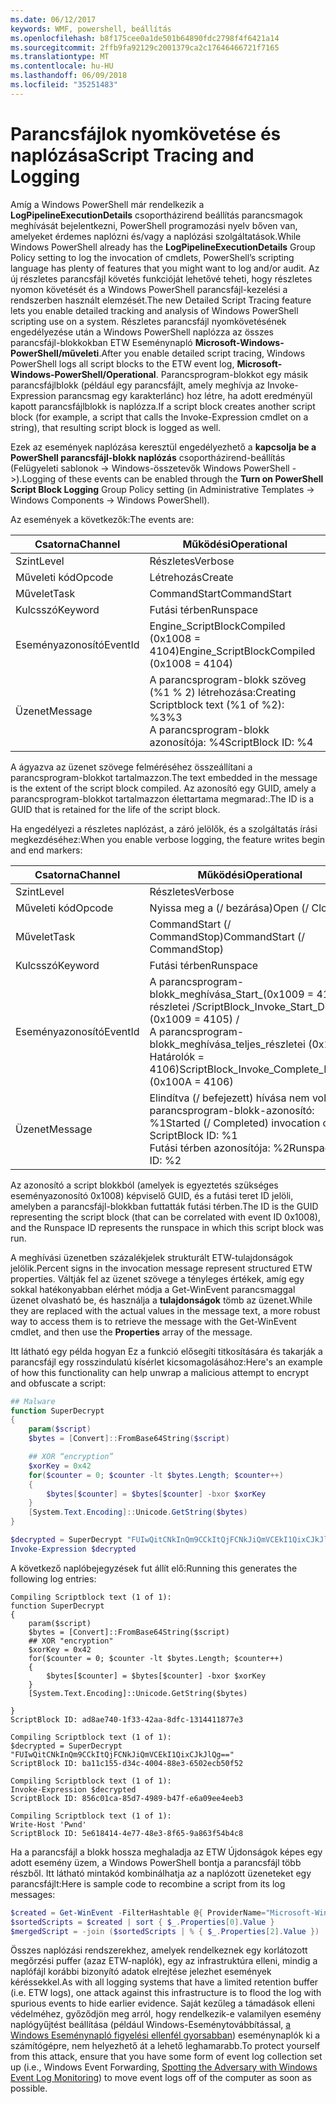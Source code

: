 ```yaml
---
ms.date: 06/12/2017
keywords: WMF, powershell, beállítás
ms.openlocfilehash: b8f175cee0a1de501b64890fdc2798f4f6421a14
ms.sourcegitcommit: 2ffb9fa92129c2001379ca2c17646466721f7165
ms.translationtype: MT
ms.contentlocale: hu-HU
ms.lasthandoff: 06/09/2018
ms.locfileid: "35251483"
---
```

# <a name="script-tracing-and-logging"></a><span data-ttu-id="15a94-102">Parancsfájlok nyomkövetése és naplózása</span><span class="sxs-lookup"><span data-stu-id="15a94-102">Script Tracing and Logging</span></span>

<span data-ttu-id="15a94-103">Amíg a Windows PowerShell már rendelkezik a **LogPipelineExecutionDetails** csoportházirend beállítás parancsmagok meghívását bejelentkezni, PowerShell programozási nyelv bőven van, amelyeket érdemes naplózni és/vagy a naplózási szolgáltatások.</span><span class="sxs-lookup"><span data-stu-id="15a94-103">While Windows PowerShell already has the **LogPipelineExecutionDetails** Group Policy setting to log the invocation of cmdlets, PowerShell’s scripting language has plenty of features that you might want to log and/or audit.</span></span> <span data-ttu-id="15a94-104">Az új részletes parancsfájl követés funkcióját lehetővé teheti, hogy részletes nyomon követését és a Windows PowerShell parancsfájl-kezelési a rendszerben használt elemzését.</span><span class="sxs-lookup"><span data-stu-id="15a94-104">The new Detailed Script Tracing feature lets you enable detailed tracking and analysis of Windows PowerShell scripting use on a system.</span></span> <span data-ttu-id="15a94-105">Részletes parancsfájl nyomkövetésének engedélyezése után a Windows PowerShell naplózza az összes parancsfájl-blokkokban ETW Eseménynapló **Microsoft-Windows-PowerShell/műveleti**.</span><span class="sxs-lookup"><span data-stu-id="15a94-105">After you enable detailed script tracing, Windows PowerShell logs all script blocks to the ETW event log, **Microsoft-Windows-PowerShell/Operational**.</span></span> <span data-ttu-id="15a94-106">Parancsprogram-blokkot egy másik parancsfájlblokk (például egy parancsfájlt, amely meghívja az Invoke-Expression parancsmag egy karakterlánc) hoz létre, ha adott eredményül kapott parancsfájlblokk is naplózza.</span><span class="sxs-lookup"><span data-stu-id="15a94-106">If a script block creates another script block (for example, a script that calls the Invoke-Expression cmdlet on a string), that resulting script block is logged as well.</span></span>

<span data-ttu-id="15a94-107">Ezek az események naplózása keresztül engedélyezhető a **kapcsolja be a PowerShell parancsfájl-blokk naplózás** csoportházirend-beállítás (Felügyeleti sablonok -> Windows-összetevők Windows PowerShell ->).</span><span class="sxs-lookup"><span data-stu-id="15a94-107">Logging of these events can be enabled through the **Turn on PowerShell Script Block Logging** Group Policy setting (in Administrative Templates -> Windows Components -> Windows PowerShell).</span></span>

<span data-ttu-id="15a94-108">Az események a következők:</span><span class="sxs-lookup"><span data-stu-id="15a94-108">The events are:</span></span>

| <span data-ttu-id="15a94-109">Csatorna</span><span class="sxs-lookup"><span data-stu-id="15a94-109">Channel</span></span> | <span data-ttu-id="15a94-110">Működési</span><span class="sxs-lookup"><span data-stu-id="15a94-110">Operational</span></span>                                 |
|---------|---------------------------------------------|
| <span data-ttu-id="15a94-111">Szint</span><span class="sxs-lookup"><span data-stu-id="15a94-111">Level</span></span>   | <span data-ttu-id="15a94-112">Részletes</span><span class="sxs-lookup"><span data-stu-id="15a94-112">Verbose</span></span>                                     |
| <span data-ttu-id="15a94-113">Műveleti kód</span><span class="sxs-lookup"><span data-stu-id="15a94-113">Opcode</span></span>  | <span data-ttu-id="15a94-114">Létrehozás</span><span class="sxs-lookup"><span data-stu-id="15a94-114">Create</span></span>                                      |
| <span data-ttu-id="15a94-115">Művelet</span><span class="sxs-lookup"><span data-stu-id="15a94-115">Task</span></span>    | <span data-ttu-id="15a94-116">CommandStart</span><span class="sxs-lookup"><span data-stu-id="15a94-116">CommandStart</span></span>                                |
| <span data-ttu-id="15a94-117">Kulcsszó</span><span class="sxs-lookup"><span data-stu-id="15a94-117">Keyword</span></span> | <span data-ttu-id="15a94-118">Futási térben</span><span class="sxs-lookup"><span data-stu-id="15a94-118">Runspace</span></span>                                    |
| <span data-ttu-id="15a94-119">Eseményazonosító</span><span class="sxs-lookup"><span data-stu-id="15a94-119">EventId</span></span> | <span data-ttu-id="15a94-120">Engine_ScriptBlockCompiled (0x1008 = 4104)</span><span class="sxs-lookup"><span data-stu-id="15a94-120">Engine_ScriptBlockCompiled (0x1008 = 4104)</span></span>  |
| <span data-ttu-id="15a94-121">Üzenet</span><span class="sxs-lookup"><span data-stu-id="15a94-121">Message</span></span> | <span data-ttu-id="15a94-122">A parancsprogram-blokk szöveg (%1 % 2) létrehozása:</span><span class="sxs-lookup"><span data-stu-id="15a94-122">Creating Scriptblock text (%1 of %2):</span></span> </br> <span data-ttu-id="15a94-123">%3</span><span class="sxs-lookup"><span data-stu-id="15a94-123">%3</span></span> </br> <span data-ttu-id="15a94-124">A parancsprogram-blokk azonosítója: %4</span><span class="sxs-lookup"><span data-stu-id="15a94-124">ScriptBlock ID: %4</span></span> |


<span data-ttu-id="15a94-125">A ágyazva az üzenet szövege felméréséhez összeállítani a parancsprogram-blokkot tartalmazzon.</span><span class="sxs-lookup"><span data-stu-id="15a94-125">The text embedded in the message is the extent of the script block compiled.</span></span> <span data-ttu-id="15a94-126">Az azonosító egy GUID, amely a parancsprogram-blokkot tartalmazzon élettartama megmarad:.</span><span class="sxs-lookup"><span data-stu-id="15a94-126">The ID is a GUID that is retained for the life of the script block.</span></span>

<span data-ttu-id="15a94-127">Ha engedélyezi a részletes naplózást, a záró jelölők, és a szolgáltatás írási megkezdéséhez:</span><span class="sxs-lookup"><span data-stu-id="15a94-127">When you enable verbose logging, the feature writes begin and end markers:</span></span>

| <span data-ttu-id="15a94-128">Csatorna</span><span class="sxs-lookup"><span data-stu-id="15a94-128">Channel</span></span> | <span data-ttu-id="15a94-129">Működési</span><span class="sxs-lookup"><span data-stu-id="15a94-129">Operational</span></span>                                            |
|---------|--------------------------------------------------------|
| <span data-ttu-id="15a94-130">Szint</span><span class="sxs-lookup"><span data-stu-id="15a94-130">Level</span></span>   | <span data-ttu-id="15a94-131">Részletes</span><span class="sxs-lookup"><span data-stu-id="15a94-131">Verbose</span></span>                                                |
| <span data-ttu-id="15a94-132">Műveleti kód</span><span class="sxs-lookup"><span data-stu-id="15a94-132">Opcode</span></span>  | <span data-ttu-id="15a94-133">Nyissa meg a (/ bezárása)</span><span class="sxs-lookup"><span data-stu-id="15a94-133">Open (/ Close)</span></span>                                         |
| <span data-ttu-id="15a94-134">Művelet</span><span class="sxs-lookup"><span data-stu-id="15a94-134">Task</span></span>    | <span data-ttu-id="15a94-135">CommandStart (/ CommandStop)</span><span class="sxs-lookup"><span data-stu-id="15a94-135">CommandStart (/ CommandStop)</span></span>                           |
| <span data-ttu-id="15a94-136">Kulcsszó</span><span class="sxs-lookup"><span data-stu-id="15a94-136">Keyword</span></span> | <span data-ttu-id="15a94-137">Futási térben</span><span class="sxs-lookup"><span data-stu-id="15a94-137">Runspace</span></span>                                               |
| <span data-ttu-id="15a94-138">Eseményazonosító</span><span class="sxs-lookup"><span data-stu-id="15a94-138">EventId</span></span> | <span data-ttu-id="15a94-139">A parancsprogram-blokk\_meghívása\_Start\_(0x1009 = 4105) részletei /</span><span class="sxs-lookup"><span data-stu-id="15a94-139">ScriptBlock\_Invoke\_Start\_Detail (0x1009 = 4105) /</span></span> </br> <span data-ttu-id="15a94-140">A parancsprogram-blokk\_meghívása\_teljes\_részletei (0x100A Határolók = 4106)</span><span class="sxs-lookup"><span data-stu-id="15a94-140">ScriptBlock\_Invoke\_Complete\_Detail (0x100A = 4106)</span></span> |
| <span data-ttu-id="15a94-141">Üzenet</span><span class="sxs-lookup"><span data-stu-id="15a94-141">Message</span></span> | <span data-ttu-id="15a94-142">Elindítva (/ befejezett) hívása nem volt a parancsprogram-blokk-azonosító: %1</span><span class="sxs-lookup"><span data-stu-id="15a94-142">Started (/ Completed) invocation of ScriptBlock ID: %1</span></span> </br> <span data-ttu-id="15a94-143">Futási térben azonosítója: %2</span><span class="sxs-lookup"><span data-stu-id="15a94-143">Runspace ID: %2</span></span> |

<span data-ttu-id="15a94-144">Az azonosító a script blokkból (amelyek is egyeztetés szükséges eseményazonosító 0x1008) képviselő GUID, és a futási teret ID jelöli, amelyben a parancsfájl-blokkban futtatták futási térben.</span><span class="sxs-lookup"><span data-stu-id="15a94-144">The ID is the GUID representing the script block (that can be correlated with event ID 0x1008), and the Runspace ID represents the runspace in which this script block was run.</span></span>

<span data-ttu-id="15a94-145">A meghívási üzenetben százalékjelek strukturált ETW-tulajdonságok jelölik.</span><span class="sxs-lookup"><span data-stu-id="15a94-145">Percent signs in the invocation message represent structured ETW properties.</span></span> <span data-ttu-id="15a94-146">Váltják fel az üzenet szövege a tényleges értékek, amíg egy sokkal hatékonyabban elérhet módja a Get-WinEvent parancsmaggal üzenet olvasható be, és használja a **tulajdonságok** tömb az üzenet.</span><span class="sxs-lookup"><span data-stu-id="15a94-146">While they are replaced with the actual values in the message text, a more robust way to access them is to retrieve the message with the Get-WinEvent cmdlet, and then use the **Properties** array of the message.</span></span>

<span data-ttu-id="15a94-147">Itt látható egy példa hogyan Ez a funkció elősegíti titkosítására és takarják a parancsfájl egy rosszindulatú kísérlet kicsomagolásához:</span><span class="sxs-lookup"><span data-stu-id="15a94-147">Here's an example of how this functionality can help unwrap a malicious attempt to encrypt and obfuscate a script:</span></span>

```powershell
## Malware
function SuperDecrypt
{
    param($script)
    $bytes = [Convert]::FromBase64String($script)

    ## XOR “encryption”
    $xorKey = 0x42
    for($counter = 0; $counter -lt $bytes.Length; $counter++)
    {
        $bytes[$counter] = $bytes[$counter] -bxor $xorKey
    }
    [System.Text.Encoding]::Unicode.GetString($bytes)
}

$decrypted = SuperDecrypt "FUIwQitCNkInQm9CCkItQjFCNkJiQmVCEkI1QixCJkJlQg=="
Invoke-Expression $decrypted
```

<span data-ttu-id="15a94-148">A következő naplóbejegyzések fut állít elő:</span><span class="sxs-lookup"><span data-stu-id="15a94-148">Running this generates the following log entries:</span></span>

```
Compiling Scriptblock text (1 of 1):
function SuperDecrypt
{
    param($script)
    $bytes = [Convert]::FromBase64String($script)
    ## XOR "encryption"
    $xorKey = 0x42
    for($counter = 0; $counter -lt $bytes.Length; $counter++)
    {
        $bytes[$counter] = $bytes[$counter] -bxor $xorKey
    }
    [System.Text.Encoding]::Unicode.GetString($bytes)

}
ScriptBlock ID: ad8ae740-1f33-42aa-8dfc-1314411877e3

Compiling Scriptblock text (1 of 1):
$decrypted = SuperDecrypt "FUIwQitCNkInQm9CCkItQjFCNkJiQmVCEkI1QixCJkJlQg=="
ScriptBlock ID: ba11c155-d34c-4004-88e3-6502ecb50f52

Compiling Scriptblock text (1 of 1):
Invoke-Expression $decrypted
ScriptBlock ID: 856c01ca-85d7-4989-b47f-e6a09ee4eeb3

Compiling Scriptblock text (1 of 1):
Write-Host 'Pwnd'
ScriptBlock ID: 5e618414-4e77-48e3-8f65-9a863f54b4c8
```

Ha a parancsfájl a blokk hossza meghaladja az ETW Újdonságok képes egy adott esemény üzem, a Windows PowerShell bontja a parancsfájl több részből. <span data-ttu-id="15a94-150">Itt látható mintakód kombinálhatja az a naplózott üzeneteket egy parancsfájlt:</span><span class="sxs-lookup"><span data-stu-id="15a94-150">Here is sample code to recombine a script from its log messages:</span></span>

```powershell
$created = Get-WinEvent -FilterHashtable @{ ProviderName="Microsoft-Windows-PowerShell"; Id = 4104 } | Where-Object { $_.<...> }
$sortedScripts = $created | sort { $_.Properties[0].Value }
$mergedScript = -join ($sortedScripts | % { $_.Properties[2].Value })
```

<span data-ttu-id="15a94-151">Összes naplózási rendszerekhez, amelyek rendelkeznek egy korlátozott megőrzési puffer (azaz ETW-naplók), egy az infrastruktúra elleni, mindig a naplófájl korábbi bizonyító adatok elrejtése jelezhet események kéréssekkel.</span><span class="sxs-lookup"><span data-stu-id="15a94-151">As with all logging systems that have a limited retention buffer (i.e. ETW logs), one attack against this infrastructure is to flood the log with spurious events to hide earlier evidence.</span></span> <span data-ttu-id="15a94-152">Saját kezűleg a támadások elleni védelméhez, győződjön meg arról, hogy rendelkezik-e valamilyen esemény naplógyűjtést beállítása (például Windows-Eseménytovábbítással, [a Windows Eseménynapló figyelési ellenfél gyorsabban](https://www.iad.gov/iad/library/reports/spotting-the-adversary-with-windows-event-log-monitoring.cfm)) eseménynaplók ki a számítógépre, nem helyezhető át a lehető leghamarabb.</span><span class="sxs-lookup"><span data-stu-id="15a94-152">To protect yourself from this attack, ensure that you have some form of event log collection set up (i.e., Windows Event Forwarding, [Spotting the Adversary with Windows Event Log Monitoring](https://www.iad.gov/iad/library/reports/spotting-the-adversary-with-windows-event-log-monitoring.cfm)) to move event logs off of the computer as soon as possible.</span></span>
